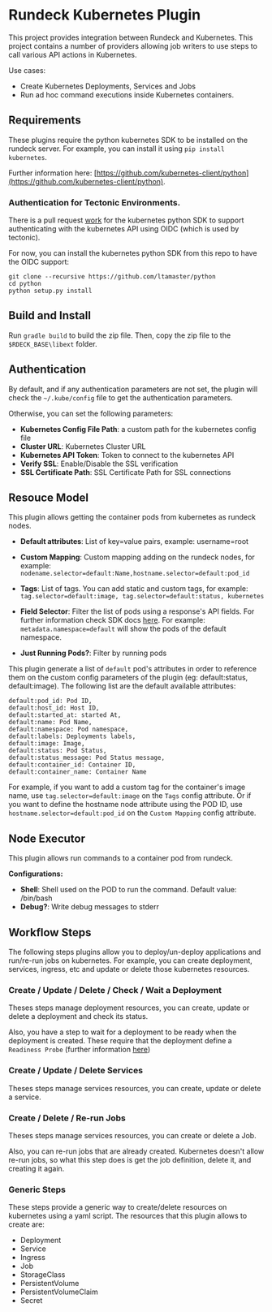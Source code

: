 # Rundeck Kubernetes Plugin

This project provides integration between Rundeck and Kubernetes. This project contains a number of providers allowing job writers to use steps to call various API actions in Kubernetes. 

Use cases:

* Create Kubernetes Deployments, Services and Jobs
* Run ad hoc command executions inside Kubernetes containers.


## Requirements

These plugins require the python kubernetes SDK to be installed on the rundeck server.
For example, you can install it using `pip install kubernetes`.

Further information here: [https://github.com/kubernetes-client/python](https://github.com/kubernetes-client/python).

### Authentication for Tectonic Environments.
There is a pull request [work](https://github.com/kubernetes-client/python-base/pull/48) for the kubernetes python SDK to support authenticating with the kubernetes API using OIDC (which is used by tectonic).

For now, you can install the kubernetes python SDK from this repo to have the OIDC support:

```
git clone --recursive https://github.com/ltamaster/python
cd python
python setup.py install

```

## Build and Install

Run `gradle build` to build the zip file. Then, copy the zip file to the `$RDECK_BASE\libext` folder.


## Authentication

By default, and if any authentication parameters are not set, the plugin will check the `~/.kube/config` file to get the authentication parameters.

Otherwise, you can set the following parameters:

* **Kubernetes Config File Path**: a custom path for the kubernetes config file
* **Cluster URL**: Kubernetes Cluster URL
* **Kubernetes API Token**:  Token to connect to the kubernetes API
* **Verify SSL**: Enable/Disable the SSL verification
* **SSL Certificate Path**: SSL Certificate Path for SSL connections

## Resouce Model

This plugin allows getting the container pods from kubernetes as rundeck nodes.

* **Default attributes**: List of key=value pairs, example: username=root
* **Custom Mapping**: Custom mapping adding on the rundeck nodes, for example: ```nodename.selector=default:Name,hostname.selector=default:pod_id```

* **Tags**: List of tags. You can add static and custom tags, for example: 
```tag.selector=default:image, tag.selector=default:status, kubernetes```

* **Field Selector**: Filter the list of pods using a response's API fields. For further information check SDK docs [here](https://github.com/kubernetes-client/python/blob/fd5a0c49259e83d928535dd66ab083ddb92ccecf/kubernetes/docs/CoreV1Api.md#return-type-116).
For example: ```metadata.namespace=default``` will show the pods of the default namespace.
* **Just Running Pods?**: Filter by running pods

This plugin generate a list of `default` pod's attributes in order to reference them on the custom config parameters of the plugin (eg: default:status, default:image). The following list are the default available attributes:

```
default:pod_id: Pod ID,
default:host_id: Host ID,
default:started_at: started At,
default:name: Pod Name,
default:namespace: Pod namespace,
default:labels: Deployments labels,
default:image: Image,
default:status: Pod Status,
default:status_message: Pod Status message,
default:container_id: Container ID,
default:container_name: Container Name
```

For example, if you want to add a custom tag for the container's image name, use `tag.selector=default:image` on the `Tags` config attribute. Or if you want to define the hostname node attribute using the POD ID, use `hostname.selector=default:pod_id` on the `Custom Mapping` config attribute.


## Node Executor
This plugin allows run commands to a container pod from rundeck.

**Configurations:**

* **Shell**: Shell used on the POD to run the command. Default value: /bin/bash
* **Debug?**: Write debug messages to stderr

## Workflow Steps

The following steps plugins allow you to deploy/un-deploy applications and run/re-run jobs on kubernetes. For example, you can create deployment, services, ingress, etc and update or delete those kubernetes resources.

### Create / Update / Delete / Check / Wait a Deployment
Theses steps manage deployment resources, you can create, update or delete a deployment and check its status. 

Also, you have a step to wait for a deployment to be ready when the deployment is created. These require that the deployment define a `Readiness Probe` (further information [here](https://kubernetes.io/docs/tasks/configure-pod-container/configure-liveness-readiness-probes/#define-readiness-probes))

### Create / Update / Delete Services

Theses steps manage services resources, you can create, update or delete a service. 


### Create / Delete / Re-run Jobs

Theses steps manage services resources, you can create or delete a Job. 

Also, you can re-run jobs that are already created. Kubernetes doesn't allow re-run jobs, so what this step does is get the job definition, delete it, and creating it again.

### Generic Steps

These steps provide a generic way to create/delete resources on kubernetes using a yaml script. The resources that this plugin allows to create are:

* Deployment
* Service
* Ingress
* Job
* StorageClass
* PersistentVolume
* PersistentVolumeClaim
* Secret

